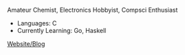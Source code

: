 Amateur Chemist, Electronics Hobbyist, Compsci Enthusiast

- Languages: C
- Currently Learning: Go, Haskell

[Website/Blog](https://isopropyletherperoxide.github.io/)
